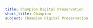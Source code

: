```yaml
---
title: Champion Digital Preservation
short_title: Champion
subject: Champion Digital Preservation
---
```

